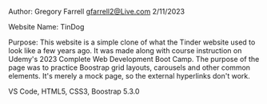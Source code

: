 Author: Gregory Farrell
gfarrell2@Live.com
2/11/2023

Website Name: TinDog

Purpose: This website is a simple clone of what the Tinder website used to look like a few years ago. It was made along with course instruction on Udemy's 2023 Complete Web Development Boot Camp. The purpose of the page was to practice Boostrap grid layouts, carousels and other common elements. It's merely a mock page, so the external hyperlinks don't work.

VS Code, HTML5, CSS3, Boostrap 5.3.0

